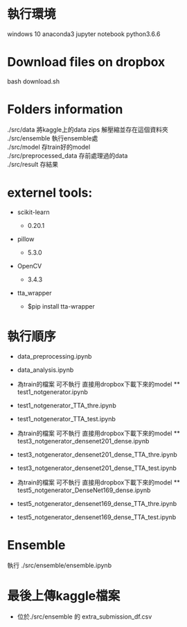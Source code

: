 # 執行環境
windows 10 anaconda3 jupyter notebook python3.6.6

# Download files on dropbox
bash download.sh
# Folders information
./src/data   將kaggle上的data zips 解壓縮並存在這個資料夾  
./src/ensemble  執行ensemble處  
./src/model  存train好的model  
./src/preprocessed_data 存前處理過的data  
./src/result 存結果    
		
# externel tools:

* scikit-learn 
    * 0.20.1
	
* pillow 
    * 5.3.0

* OpenCV
    * 3.4.3

* tta_wrapper
    * $pip install tta-wrapper

# 執行順序

* data_preprocessing.ipynb
* data_analysis.ipynb

* 為train的檔案 可不執行 直接用dropbox下載下來的model
** test1_notgenerator.ipynb

* test1_notgenerator_TTA_thre.ipynb
* test1_notgenerator_TTA_test.ipynb

* 為train的檔案 可不執行 直接用dropbox下載下來的model
** test3_notgenerator_densenet201_dense.ipynb

* test3_notgenerator_densenet201_dense_TTA_thre.ipynb
* test3_notgenerator_densenet201_dense_TTA_test.ipynb

* 為train的檔案 可不執行 直接用dropbox下載下來的model
** test5_notgenerator_DenseNet169_dense.ipynb

* test5_notgenerator_densenet169_dense_TTA_thre.ipynb
* test5_notgenerator_densenet169_dense_TTA_test.ipynb

# Ensemble
執行 ./src/ensemble/ensemble.ipynb

# 最後上傳kaggle檔案
* 位於./src/ensemble 的 extra_submission_df.csv
